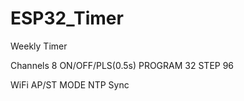 # ESP32_Timer

Weekly Timer

Channels 8
ON/OFF/PLS(0.5s)
PROGRAM 32
STEP 96

WiFi
AP/ST MODE
NTP Sync

